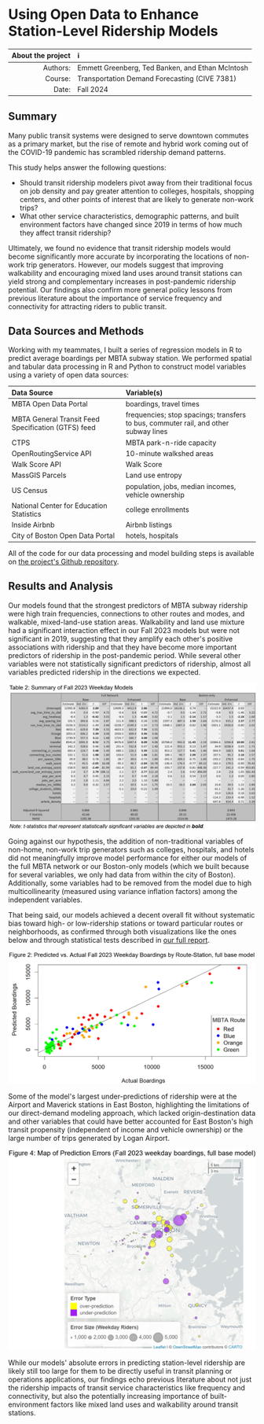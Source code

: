 # Using Open Data to Enhance Station-Level Ridership Models

| About the project | :information_source: |
| -----: | :------ |
| Authors: | Emmett Greenberg, Ted Banken, and Ethan McIntosh |
| Course: | Transportation Demand Forecasting (CIVE 7381) |
| Date: | Fall 2024 |

## Summary

Many public transit systems were designed to serve downtown commutes as a primary market, but the rise of remote and hybrid work coming out of the COVID-19 pandemic has scrambled ridership demand patterns. 

This study helps answer the following questions:

* Should transit ridership modelers pivot away from their traditional focus on job density and pay greater attention to colleges, hospitals, shopping centers, and other points of interest that are likely to generate non-work trips?
* What other service characteristics, demographic patterns, and built environment factors have changed since 2019 in terms of how much they affect transit ridership?

Ultimately, we found no evidence that transit ridership models would become significantly more accurate by incorporating the locations of non-work trip generators. However, our models suggest that improving walkability and encouraging mixed land uses around transit stations can yield strong and complementary increases in post-pandemic ridership potential. Our findings also confirm more general policy lessons from previous literature about the importance of service frequency and connectivity for attracting riders to public transit. 

## Data Sources and Methods

Working with my teammates, I built a series of regression models in R to predict average boardings per MBTA subway station. We performed spatial and tabular data processing in R and Python to construct model variables using a variety of open data sources:

| Data Source | Variable(s) |
| :---- | :----- |
| MBTA Open Data Portal | boardings, travel times |
| MBTA General Transit Feed Specification (GTFS) feed | frequencies; stop spacings; transfers to bus, commuter rail, and other subway lines |
| CTPS | MBTA park-n-ride capacity | 
| OpenRoutingService API | 10-minute walkshed areas |
| Walk Score API | Walk Score |
| MassGIS Parcels | Land use entropy |
| US Census | population, jobs, median incomes, vehicle ownership |
| National Center for Education Statistics | college enrollments |
| Inside Airbnb | Airbnb listings |
| City of Boston Open Data Portal | hotels, hospitals |

All of the code for our data processing and model building steps is available on [the project's Github repository](https://github.com/mciethan/mbta-ridership-prediction).

## Results and Analysis

Our models found that the strongest predictors of MBTA subway ridership were high train frequencies, connections to other routes and modes, and walkable, mixed-land-use station areas. Walkability and land use mixture had a significant interaction effect in our Fall 2023 models but were not significant in 2019, suggesting that they amplify each other's positive associations with ridership and that they have become more important predictors of ridership in the post-pandemic period. While several other variables were not statistically significant predictors of ridership, almost all variables predicted ridership in the directions we expected. 

![Table 2: Summary of Fall 2023 Weekday Models](docs/assets/img/ridership_table2.png)

Going against our hypothesis, the addition of non-traditional variables of non-home, non-work trip generators such as colleges, hospitals, and hotels did not meaningfully improve model performance for either our models of the full MBTA network or our Boston-only models (which we built because for several variables, we only had data from within the city of Boston). Additionally, some variables had to be removed from the model due to high multicollinearity (measured using variance inflation factors) among the independent variables. 

That being said, our models achieved a decent overall fit without systematic bias toward high- or low-ridership stations or toward particular routes or neighborhoods, as confirmed through both visualizations like the ones below and through statistical tests described in [our full report](https://docs.google.com/document/d/1bCEKMQc2sCZsuZDSd6N0AVITrZFgVIpXqUhIXhQ5qhY/edit?usp=sharing).

![Figure 2: Predicted vs. Actual Fall 2023 Weekday Boardings by Route-Station, full base model](docs/assets/img/ridership_figure2.png)

Some of the model's largest under-predictions of ridership were at the Airport and Maverick stations in East Boston, highlighting the limitations of our direct-demand modeling approach, which lacked origin-destination data and other variables that could have better accounted for East Boston's high transit propensity (independent of income and vehicle ownership) or the large number of trips generated by Logan Airport. 

![Figure 4: Map of Prediction Errors (Fall 2023 weekday boardings, full base model)](docs/assets/img/ridership_figure4.png)

While our models' absolute errors in predicting station-level ridership are likely still too large for them to be directly useful in transit planning or operations applications, our findings echo previous literature about not just the ridership impacts of transit service characteristics like frequency and connectivity, but also the potentially increasing importance of built-environment factors like mixed land uses and walkability around transit stations.